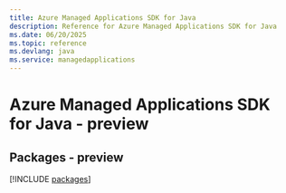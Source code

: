 ```yaml
---
title: Azure Managed Applications SDK for Java
description: Reference for Azure Managed Applications SDK for Java
ms.date: 06/20/2025
ms.topic: reference
ms.devlang: java
ms.service: managedapplications
---
```

# Azure Managed Applications SDK for Java - preview
## Packages - preview
[!INCLUDE [packages](managed-applications-index.md)]
